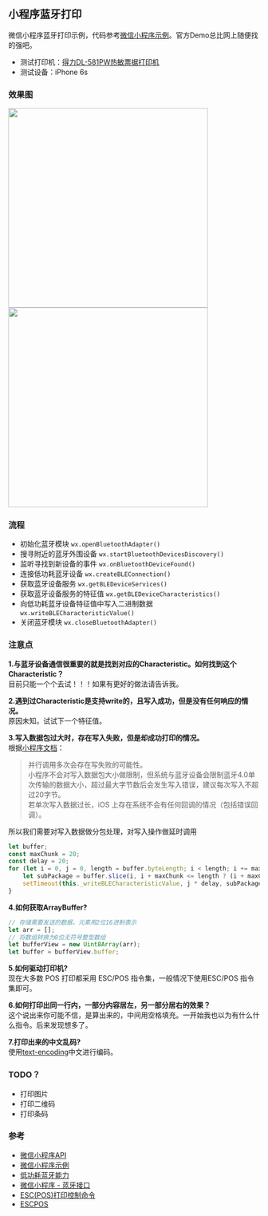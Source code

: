 ## 小程序蓝牙打印
微信小程序蓝牙打印示例，代码参考[微信小程序示例](https://github.com/wechat-miniprogram/miniprogram-demo)。官方Demo总比网上随便找的强吧。

* 测试打印机：[得力DL-581PW热敏票据打印机](https://item.jd.com/4606603.html)
* 测试设备：iPhone 6s

### 效果图
<div>
    <img src="img/screen1.PNG" width="400"><img src="img/screen2.PNG" width="400">
</div>

### 流程
* 初始化蓝牙模块 `wx.openBluetoothAdapter()`
* 搜寻附近的蓝牙外围设备 `wx.startBluetoothDevicesDiscovery()`
* 监听寻找到新设备的事件 `wx.onBluetoothDeviceFound()`
* 连接低功耗蓝牙设备 `wx.createBLEConnection()`
* 获取蓝牙设备服务 `wx.getBLEDeviceServices()`
* 获取蓝牙设备服务的特征值 `wx.getBLEDeviceCharacteristics()`
* 向低功耗蓝牙设备特征值中写入二进制数据 `wx.writeBLECharacteristicValue()`
* 关闭蓝牙模块 `wx.closeBluetoothAdapter()`

### 注意点
**1.与蓝牙设备通信很重要的就是找到对应的Characteristic。如何找到这个Characteristic？**  
目前只能一个个去试！！！如果有更好的做法请告诉我。

**2.遇到过Characteristic是支持write的，且写入成功，但是没有任何响应的情况。**  
原因未知。试试下一个特征值。

**3.写入数据包过大时，存在写入失败，但是却成功打印的情况。**  
根据[小程序文档](https://developers.weixin.qq.com/miniprogram/dev/api/wx.writeBLECharacteristicValue.html)：
> 并行调用多次会存在写失败的可能性。  
小程序不会对写入数据包大小做限制，但系统与蓝牙设备会限制蓝牙4.0单次传输的数据大小，超过最大字节数后会发生写入错误，建议每次写入不超过20字节。  
若单次写入数据过长，iOS 上存在系统不会有任何回调的情况（包括错误回调）。  

所以我们需要对写入数据做分包处理，对写入操作做延时调用
```javascript
let buffer;
const maxChunk = 20;
const delay = 20;
for (let i = 0, j = 0, length = buffer.byteLength; i < length; i += maxChunk, j++) {
    let subPackage = buffer.slice(i, i + maxChunk <= length ? (i + maxChunk) : length);
    setTimeout(this._writeBLECharacteristicValue, j * delay, subPackage);
}
```

**4.如何获取ArrayBuffer?**
```javascript
// 存储需要发送的数据，元素用2位16进制表示
let arr = [];
// 将数组转换为8位无符号整型数组
let bufferView = new Uint8Array(arr);
let buffer = bufferView.buffer;
```

**5.如何驱动打印机?**  
现在大多数 POS 打印都采用 ESC/POS 指令集，一般情况下使用ESC/POS 指令集即可。

**6.如何打印出同一行内，一部分内容居左，另一部分居右的效果？**  
这个说出来你可能不信，是算出来的，中间用空格填充。一开始我也以为有什么什么指令。后来发现想多了。

**7.打印出来的中文乱码?**  
使用[text-encoding](https://github.com/inexorabletash/text-encoding)中文进行编码。

### TODO？
* 打印图片
* 打印二维码
* 打印条码

### 参考
* [微信小程序API](https://developers.weixin.qq.com/miniprogram/dev/api/)
* [微信小程序示例](https://github.com/wechat-miniprogram/miniprogram-demo)
* [低功耗蓝牙能力](https://developers.weixin.qq.com/community/develop/doc/0008acd004ccd86b37d649ee55b009?highLine=%25E8%2593%259D%25E7%2589%2599)
* [微信小程序 - 蓝牙接口](https://www.jianshu.com/p/d01dbca67461)
* [ESC(POS)打印控制命令](http://www.xmjjdz.com/downloads/manual/cn/ESC(POS)%E6%89%93%E5%8D%B0%E6%8E%A7%E5%88%B6%E5%91%BD%E4%BB%A4.pdf)
* [ESCPOS](https://github.com/song940/node-escpos)
